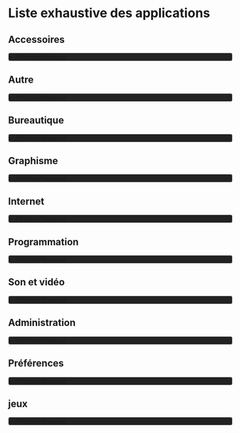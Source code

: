 # Liste exhaustive des applications

## Accessoires

<details style="background-color: #222222; border: 1px solid #ccc; border-radius: 4px;">
<summary>Afficher/Masquer</summary>

### AntiMicroX

Un programme permettant de mapper les boutons et les axes de votre manette de jeu sur des actions spécifiques.

### Brightness Controller

Un outil pour ajuster facilement la luminosité de votre écran.

### Caffeine

Un utilitaire qui empêche la mise en veille de votre écran ou de votre ordinateur lorsque vous êtes inactif.

### Caffeine Indicator

Une application qui affiche une icône dans votre barre d'état système pour activer ou désactiver facilement le mode caféine.

### Calculatrice

Une calculatrice simple et pratique pour effectuer des opérations mathématiques.

### Capture d'écran

Un outil pour capturer des images de votre écran, que ce soit en plein écran ou de manière sélective.

### ClamTkv

Un logiciel antivirus open source pour détecter et supprimer les logiciels malveillants sur votre système.

### Clavier Virtuel

Un clavier virtuel qui vous permet de saisir du texte en utilisant la souris ou le pavé tactile.

### CMatrix

Un économiseur d'écran amusant qui affiche une animation de matrice à la style "Matrix".

### Disques

Un utilitaire pour gérer et formater vos disques et partitions.

### Editeur de texte (xed)

Un éditeur de texte simple et convivial pour éditer des fichiers texte.

### Fichiers (nemo)

Un gestionnaire de fichiers pour parcourir et organiser vos fichiers et dossiers.

### Gestionnaire d'archives (FileRoller)

Un outil pour compresser et décompresser des fichiers et des archives.

### Imager (rpi-imager)

Un utilitaire pour écrire des images disque sur des cartes SD ou des périphériques de stockage.

### KeePassXC

Un gestionnaire de mots de passe sécurisé pour stocker et gérer vos mots de passe.

### Kronometer

Un chronomètre et un minuteur multifonctions avec une interface utilisateur simple.

### Mots de passe et clés (seahorse)

Un gestionnaire de clés et de mots de passe pour stocker et gérer vos informations de sécurité.

### Mousai (shazam like)

Une application qui identifie la musique en écoutant l'environnement sonore.

### Nettoyeur de métadonnées (Metadata Cleaner)

Un outil pour supprimer les métadonnées sensibles des fichiers, tels que les informations de localisation ou les données d'identification.

### Onboard (clavier virtuel)

Un clavier virtuel pour saisir du texte sur les appareils tactiles ou lorsque le clavier physique n'est pas disponible.

### Plank

Un dock léger pour accéder rapidement à vos applications préférées.

### ProtonUp-Qt

Un outil pour gérer les jeux basés sur Proton et Steam Play.

### Recherche de fichiers Catfish

Un utilitaire de recherche de fichiers rapide et facile à utiliser.

### Redshift

Un outil pour ajuster automatiquement la température de couleur de votre écran en fonction de l'heure du jour.

### Renommeur de fichiers (Bulky)

Un utilitaire pour renommer facilement plusieurs fichiers en même temps.

### Sauvegardes (DejaDup)

Un outil de sauvegarde simple et convivial pour protéger vos fichiers importants.

### Stacer

Un gestionnaire système qui vous permet de surveiller les performances de votre système, de gérer les processus en cours d'exécution et de nettoyer les fichiers inutiles.

### Synapse

Un lanceur d'applications et un outil de recherche qui vous permet de trouver rapidement des fichiers, des applications et d'autres éléments sur votre système.

### Table de caractères

Une application qui affiche une table de caractères spéciaux et permet de les insérer facilement dans vos documents.

### To Do

Une application de gestion de tâches pour organiser et suivre vos listes de tâches.

### Vim

Un éditeur de texte en ligne de commande puissant et hautement configurable.

### Visionneur de documents (xreader)

Un visionneur de documents pour afficher et lire différents types de fichiers, tels que les fichiers PDF.

### Visionneur d'images (xviewer)

Un visionneur d'images simple et léger pour afficher et parcourir vos images.

### Warpinator

Un outil de partage de fichiers simple et rapide entre plusieurs ordinateurs sur le même réseau.

### Xfburn

Un logiciel de gravure de CD/DVD léger et facile à utiliser.

### Xpad

Un bloc-notes simple et pratique pour prendre des notes rapidement sur votre bureau.
</details>

## Autre

<details style="background-color: #222222; border: 1px solid #ccc; border-radius: 4px;">
<summary>Afficher/Masquer</summary>

### Flash player (ruffle)

Un lecteur Flash open source et autonome qui permet de lire des contenus Flash sans avoir besoin du plugin Flash d'Adobe.

### Fontbase

Un gestionnaire de polices de caractères avec une interface utilisateur conviviale pour gérer et prévisualiser vos polices.

### Java

Une plateforme de développement et d'exécution pour créer des applications et des services en utilisant le langage de programmation Java.

### Joal

Une bibliothèque Java pour créer des clients BitTorrent et interagir avec le protocole BitTorrent.

</details>

## Bureautique

<details style="background-color: #222222; border: 1px solid #ccc; border-radius: 4px;">
<summary>Afficher/Masquer</summary>

### Agenda

Un outil de gestion d'agenda pour organiser vos rendez-vous, événements et tâches.

### Bibliothèque (fichiers récents et favoris)

Une fonctionnalité qui vous permet de gérer facilement vos fichiers récents et favoris dans une bibliothèque pratique.

### Foliate

Un lecteur de livres électroniques simple et élégant avec des fonctionnalités avancées telles que la gestion des annotations et la personnalisation de l'apparence.

### Ghostwriter

Un éditeur de Markdown conçu pour la rédaction et la prise de notes, avec une interface utilisateur épurée et des fonctionnalités de distraction minimale.

### GnuCash

Un logiciel de comptabilité personnel et d'entreprise qui vous permet de gérer vos finances, de suivre vos dépenses et de créer des rapports financiers.

### LibreOffice

Une suite bureautique complète comprenant des applications telles que Writer, Calc, Impress, Draw, Base et Math pour créer, éditer et gérer des documents, des feuilles de calcul, des présentations et plus encore.

### LibreOffice Base

Une application de base de données pour créer et gérer des bases de données, concevoir des formulaires et exécuter des requêtes sur les données.

### LibreOffice Calc

Une application de feuille de calcul pour créer, éditer et analyser des données sous forme de tableaux.

### LibreOffice Draw

Une application de dessin pour créer des illustrations, des diagrammes et des schémas.

### LibreOffice Impress

Une application de présentation pour créer des diapositives et des présentations multimédias.

### LibreOffice Math

Une application pour créer et éditer des formules mathématiques et des équations.

### LibreOffice Writer

Une application de traitement de texte pour créer et éditer des documents texte, tels que des lettres, des rapports et des articles.

### PDFsam Basic

Un outil pour diviser, fusionner, extraire des pages et effectuer d'autres opérations sur des fichiers PDF.
</details>

## Graphisme

<details style="background-color: #222222; border: 1px solid #ccc; border-radius: 4px;">
<summary>Afficher/Masquer</summary>

### Blender

Un logiciel de modélisation, d'animation et de rendu 3D professionnel pour la création d'images, d'animations, de jeux et bien plus encore.

### Ciano

Un outil simple et intuitif pour scanner et numériser des documents.

### Darktable

Un logiciel de traitement et de gestion de photos en RAW avec des fonctionnalités avancées pour ajuster et améliorer les images.

### Dessin (maoschanz Drawing)

Une application de dessin numérique avec des fonctionnalités de pinceaux, de calques et d'autres outils pour créer des illustrations.

### Editeur d'image GIMP

Un puissant éditeur d'images open source avec des fonctionnalités avancées de retouche et de manipulation d'images.

### gscan2pdf

Un utilitaire pour numériser des documents et les enregistrer au format PDF.

### Inkscape

Un éditeur de graphiques vectoriels open source pour créer et éditer des illustrations, des logos, des schémas et plus encore.

### Krita

Un logiciel de peinture numérique professionnel avec une gamme complète d'outils artistiques pour la création d'illustrations, de bandes dessinées, de textures et bien plus encore.

### Numériseur de documents

Un logiciel pour numériser des documents et les enregistrer sous forme de fichiers numériques.

### Pix

Un éditeur de photos simple et convivial avec des fonctionnalités de retouche d'image et de création de collages.

### Scribus

Un logiciel de PAO (Publication Assistée par Ordinateur) pour la création de documents professionnels tels que des brochures, des magazines et des livres.

### Sweet Home 3D

Un logiciel de conception d'intérieur en 3D pour créer des plans de maison, aménager des espaces et visualiser des projets d'aménagement intérieur.

### Trimage Image Compressor

Un outil pour compresser et optimiser les images pour une utilisation sur le web.

### YacReader

Un lecteur de bandes dessinées numériques avec des fonctionnalités avancées pour la lecture et la gestion de votre collection de BD.

### YacReader Library

Une bibliothèque pour gérer et organiser votre collection de bandes dessinées numériques avec des fonctionnalités de recherche, de tri et d'affichage des métadonnées.
</details>

## Internet

<details style="background-color: #222222; border: 1px solid #ccc; border-radius: 4px;">
<summary>Afficher/Masquer</summary>

### Applications web (webapp-manager)

Un gestionnaire d'applications web qui vous permet de créer et de gérer des raccourcis pour vos sites web préférés en tant qu'applications autonomes.

### Ferdium

Un navigateur web open source basé sur Chromium avec un accent sur la confidentialité et la sécurité.

### FileZilla

Un client FTP open source et puissant pour transférer des fichiers entre votre ordinateur et un serveur distant.

### FreeTube

Une application de bureau open source pour regarder des vidéos YouTube tout en respectant la vie privée de l'utilisateur.

### Haguichi

Une interface graphique pour se connecter et gérer des réseaux Hamachi, un service VPN peer-to-peer.

### HexChat

Un client IRC open source et convivial pour discuter avec d'autres utilisateurs sur des réseaux IRC.

### Indicateur de KDE Connect

Un indicateur de système pour KDE Connect, une application pour connecter votre téléphone Android à votre ordinateur.

### JDownloader

Un gestionnaire de téléchargement open source pour télécharger des fichiers à partir de sites d'hébergement de fichiers.

### Joal-desktop

Une bibliothèque Java pour créer des clients BitTorrent et interagir avec le protocole BitTorrent.

### KDE Connect

Une application pour connecter votre téléphone Android à votre ordinateur et partager des fichiers, des notifications et plus encore.

### KDE Connect SMS

Une fonctionnalité de KDE Connect pour envoyer et recevoir des SMS à partir de votre ordinateur en utilisant votre téléphone Android.

### Messagerie Thunderbird

Un client de messagerie open source et extensible pour gérer vos e-mails, vos calendriers et vos contacts.

### Navigateur Web Firefox

Un navigateur web open source et rapide développé par Mozilla.

### pcloud

Un service de stockage en ligne sécurisé et fiable pour stocker, partager et sauvegarder vos fichiers.

### RustDesk

Un logiciel de bureau à distance open source et sécurisé basé sur Rust.

### Téléchargeur de vidéos

Une application pour télécharger des vidéos à partir de sites de streaming vidéo populaires.

### Transmission

Un client BitTorrent léger et open source pour télécharger et partager des fichiers via le protocole BitTorrent.

### Vivaldi

Un navigateur web rapide, personnalisable et riche en fonctionnalités qui met l'accent sur la personnalisation et la flexibilité.
</details>

## Programmation

<details style="background-color: #222222; border: 1px solid #ccc; border-radius: 4px;">
<summary>Afficher/Masquer</summary>

### GHex

Un éditeur hexadécimal pour afficher et modifier des fichiers binaires sous forme de représentation hexadécimale.

### VSCodium

Une version open source et sans marque dérivée de l'éditeur de code Visual Studio Code, offrant les mêmes fonctionnalités et extensions que l'original.
</details>

## Son et vidéo

<details style="background-color: #222222; border: 1px solid #ccc; border-radius: 4px;">
<summary>Afficher/Masquer</summary>

### Ardour6

Un logiciel d'enregistrement, d'édition et de mixage audio professionnel pour la production musicale et le travail de post-production.

### Audacity

Un éditeur audio open source et multiplateforme pour l'enregistrement, l'édition et le traitement de fichiers audio.

### Avidemux

Un logiciel d'édition vidéo open source pour découper, filtrer et encoder des vidéos.

### Celluloid

Un lecteur multimédia simple et élégant basé sur MPV, avec des fonctionnalités avancées de lecture vidéo.

### Cheese

Une application de capture photo et vidéo pour les webcams.

### Ciano-flatpak

Un outil simple et intuitif pour scanner et numériser des documents.

### Cozy

Une application pour organiser et gérer vos documents personnels, vos photos et bien plus encore.

### DevedeNG

Un logiciel pour créer des DVD vidéo à partir de fichiers vidéo.

### Encodeur de DVD OGMRip

Un outil pour extraire des fichiers vidéo à partir de DVD et les encoder dans différents formats.

### Gaupol

Un éditeur de sous-titres pour créer, éditer et synchroniser des sous-titres pour des vidéos.

### Handbrake

Un convertisseur vidéo open source pour encoder des vidéos dans différents formats.

### Hypnotix

Un lecteur IPTV pour regarder des chaînes de télévision en direct et des flux vidéo en ligne.

### Kdenlive

Un logiciel de montage vidéo non linéaire pour créer et éditer des vidéos avec des fonctionnalités avancées.

### Kodi

Une application de centre multimédia pour lire des vidéos, de la musique, des photos et bien plus encore sur différents appareils.

### Lecteur multimédia mpv

Un lecteur multimédia léger et puissant basé sur MPlayer, avec des fonctionnalités avancées de lecture vidéo.

### Lecteur multimédia VLC

Un lecteur multimédia polyvalent et open source pour lire des vidéos, de la musique, des DVD, des Blu-ray et bien plus encore.

### LMMS

Un studio de musique numérique libre et open source pour composer, éditer et produire de la musique sur votre ordinateur.

### MP4Client

Un lecteur multimédia pour lire des fichiers MP4 et d'autres formats multimédias.

### OBS Studio

Un logiciel d'enregistrement et de diffusion en direct pour capturer et diffuser des vidéos sur différentes plateformes.

### QjackCtl

Une interface graphique pour contrôler le serveur audio JACK pour le traitement audio en temps réel.

### Rhythmbox

Un lecteur de musique pour écouter, organiser et gérer votre collection de musique.

### Sound Juicer

Un logiciel pour extraire des pistes audio à partir de CD audio et les enregistrer sur votre ordinateur.

### Xfburn alt

Un logiciel de gravure de CD et de DVD simple et léger pour créer des disques de données et audio.

### Xjadeo

Un lecteur vidéo pour synchroniser des vidéos avec de l'audio pour la post-production et la composition musicale.

### ZynAddSubFX - Alsa

Un synthétiseur logiciel polyphonique avec une interface ALSA pour la gestion des entrées et sorties audio.

### ZynAddSubFX - Jack

Un synthétiseur logiciel polyphonique avec une interface JACK pour la gestion des entrées et sorties audio.

### ZynAddSubFX - Jack (multi canaux)

Une version multi-canaux du synthétiseur logiciel polyphonique ZynAddSubFX avec une interface JACK pour la gestion des entrées et sorties audio.

### ZynAddSubFX - OSS

Un logiciel de synthétiseur audio puissant et polyvalent permettant de créer des sons uniques grâce à une variété de fonctionnalités de synthèse et d'effets.
</details>

## Administration

<details style="background-color: #222222; border: 1px solid #ccc; border-radius: 4px;">
<summary>Afficher/Masquer</summary>

### Analyseur d'utilisation des disques

Un outil pour analyser et visualiser l'utilisation de l'espace disque sur votre système.

### Ecran de connexion

L'interface pour se connecter à votre session utilisateur sur votre système.

### Editeur dconf

Un éditeur de configuration pour modifier les paramètres système et les préférences utilisateur.

### Gestionnaire de mises à jour

Un outil pour gérer les mises à jour du système d'exploitation et des logiciels installés.

### Gestionnaire de paquets Synaptic

Une interface graphique pour gérer les paquets logiciels installés sur votre système.

### Gestionnaire de pilotes

Un outil pour gérer les pilotes matériels installés sur votre système.

### GParted

Un utilitaire de partitionnement de disque pour créer, supprimer, redimensionner et gérer les partitions de disque.

### Grub Customizer

Un outil pour personnaliser et configurer le menu de démarrage GRUB.

### Imprimantes

Un outil pour gérer les imprimantes et les tâches d'impression sur votre système.

### Journaux (logs)

Une application pour consulter les journaux système et les messages d'erreur du système.

### Logithèque

Une application pour rechercher, installer et gérer des logiciels sur votre système.

### Moniteur système

Un outil pour surveiller les performances et l'utilisation des ressources de votre système.

### Outil de sauvegarde

Un outil pour sauvegarder et restaurer vos fichiers et paramètres importants.

### Relevés du système

Une application pour afficher des informations détaillées sur votre système, y compris les spécifications matérielles et les informations système.

### Sources de logiciels

Un outil pour gérer les sources de logiciels (dépôts) utilisées pour installer des logiciels sur votre système.

### Statistiques de l'alimentation

Une application pour afficher des statistiques sur l'utilisation de l'alimentation et l'état de la batterie sur votre système.

### Terminal

Une interface en ligne de commande pour exécuter des commandes et des scripts sur votre système.

### Tilix

Un émulateur de terminal avancé avec des fonctionnalités de personnalisation et de gestion des onglets.

### Timeshift

Un outil pour créer des instantanés du système et restaurer le système à un état antérieur en cas de problème.

### Utilisateurs et Groupes

Un outil pour gérer les utilisateurs, les groupes et les privilèges sur votre système.

### VirtualBox

Un logiciel de virtualisation pour exécuter des systèmes d'exploitation invités sur votre système hôte.
</details>

## Préférences

<details style="background-color: #222222; border: 1px solid #ccc; border-radius: 4px;">
<summary>Afficher/Masquer</summary>

### Accessibilité

Les préférences pour configurer les paramètres d'accessibilité du système, y compris les options pour les personnes malvoyantes, les personnes sourdes ou malentendantes, les personnes à mobilité réduite, etc.

### Actions

Les préférences pour configurer les actions et les raccourcis clavier personnalisés.

### Affichage

Les préférences pour configurer les paramètres d'affichage, y compris la résolution, le rapport d'aspect, la mise en miroir, etc.

### Applets

Les préférences pour configurer les applets (petites applications) affichés sur le bureau ou le tableau de bord.

### Applications au démarrage

Les préférences pour configurer les applications qui se lancent automatiquement au démarrage du système.

### Applications préférées

Les préférences pour définir les applications par défaut pour certaines actions, comme la navigation web, la lecture de musique, l'ouverture de fichiers, etc.

### Bureau

Les préférences pour configurer les paramètres spécifiques au bureau, y compris le fond d'écran, les icônes, les effets visuels, etc.

### Clavier

Les préférences pour configurer les paramètres du clavier, y compris les raccourcis clavier, la disposition du clavier, la vitesse de frappe, etc.

### Coins intelligents

Les préférences pour configurer les actions associées aux coins de l'écran, par exemple, pour afficher le bureau, lancer une application, etc.

### Comptes en ligne

Les préférences pour configurer les comptes en ligne, tels que les comptes de messagerie, les comptes de réseaux sociaux, etc.

### Confidentialité

Les préférences pour configurer les paramètres de confidentialité du système, y compris les autorisations d'accès aux applications, les paramètres de suivi, les paramètres de localisation, etc.

### Configuration du pare-feu

Les préférences pour configurer les paramètres de pare-feu pour gérer les connexions entrantes et sortantes.

### Configuration réseau avancée

Les préférences pour configurer les paramètres réseau avancés, tels que les adresses IP statiques, les serveurs DNS personnalisés, les paramètres proxy, etc.

### Couleur

Les préférences pour configurer les paramètres de couleur du système, y compris les thèmes de couleur, les schémas de couleurs, etc.

### Date & Heure

Les préférences pour configurer les paramètres de date et d'heure du système, y compris le fuseau horaire, le format de date et d'heure, la synchronisation avec un serveur de temps, etc.

### Desklets

Les préférences pour configurer les desklets, qui sont des mini-applications affichées sur le bureau pour afficher des informations telles que la météo, l'heure, etc.

### Détails du compte

Les préférences pour configurer les paramètres du compte utilisateur, y compris le nom d'utilisateur, l'image du profil, etc.

### Disques alt

Les préférences pour afficher et gérer les disques et les périphériques de stockage connectés au système.

### Economiseur d'écran

Les préférences pour configurer les paramètres de l'économiseur d'écran, y compris les délais, les modes d'activation, les images de fond, etc.

### Ecran d'accueil

Les préférences pour configurer les paramètres de l'écran d'accueil du système, y compris les applications affichées, les widgets, etc.

### Effets

Les préférences pour configurer les effets visuels du bureau, tels que les animations, les transitions, etc.

### Espaces de travail

Les préférences pour configurer les paramètres des espaces de travail virtuels, y compris le nombre d'espaces de travail, leur disposition, etc.

### Extensions

Les préférences pour gérer les extensions du bureau, qui ajoutent des fonctionnalités supplémentaires au système.

### Fenêtres

Les préférences pour configurer les paramètres des fenêtres, tels que la décoration des fenêtres, la disposition, les raccourcis clavier, etc.

### Fonds d'écran

Les préférences pour configurer les fonds d'écran du bureau, y compris les images, les diaporamas, les effets, etc.

### Général

Les préférences générales du système, y compris les paramètres de langue, les paramètres de démarrage, les mises à jour automatiques, etc.

### Gestion d'alimentation

Les préférences pour configurer les paramètres de gestion de l'alimentation, y compris les options de veille, les actions à effectuer lors de la fermeture du couvercle, etc.

### Gestionnaire Bluetooth (Blueman)

Les préférences pour configurer les paramètres du gestionnaire Bluetooth, y compris la recherche de périphériques, le couplage, les paramètres de connexion, etc.

### Gestuelles

Les préférences pour configurer les gestes du pavé tactile ou de la souris, tels que les gestes de défilement, les gestes de zoom, etc.

### GPaste

Les préférences pour configurer les paramètres du gestionnaire de presse-papiers GPaste, y compris les raccourcis clavier, les options d'historique, etc.

### Informations Système

Les préférences pour afficher les informations système telles que la version du système d'exploitation, les spécifications matérielles, etc.

### Juxtaposition de fenêtres

Les préférences pour configurer le comportement de la juxtaposition des fenêtres, y compris les effets visuels, les options de disposition, etc.

### Langues

Les préférences pour configurer les paramètres de langue du système, y compris les langues d'affichage, les langues d'entrée, etc.

### Méthodes de saisie

Les préférences pour configurer les méthodes de saisie, y compris les dispositions de clavier, les méthodes de saisie de texte, etc.

### Notifications

Les préférences pour configurer les paramètres de notifications, y compris les notifications système, les notifications des applications, les paramètres de sonnerie, etc.

### Panneau

Les préférences pour configurer les paramètres du panneau, y compris la disposition, les applets, les indicateurs, etc.

### Paramètres de KDE Connect

Les préférences pour configurer les paramètres de l'application KDE Connect, qui permet la synchronisation et le partage de fichiers entre les périphériques.

### Paramètres de Qt5

Les préférences pour configurer les paramètres du framework de développement Qt5, y compris les thèmes, les polices, les paramètres de rendu, etc.

### Paramètres système

Les préférences pour configurer les paramètres système généraux, y compris les paramètres de sécurité, les paramètres de mise à jour, les paramètres de stockage, etc.

### Prise en charge des langues

Les préférences pour configurer les paramètres de prise en charge des langues, y compris les packs de langues disponibles, les outils de traduction, etc.

### Réseau

Les préférences pour configurer les paramètres réseau, y compris les connexions filaires et sans fil, les paramètres DNS, les paramètres proxy, etc.

### Sélection de Polices

Les préférences pour configurer les polices du système, y compris la police par défaut, les polices d'interface, les polices de document, etc.

### Son

Les préférences pour configurer les paramètres audio, y compris le volume, les périphériques de sortie et d'entrée, les effets sonores, etc.

### Souris et pavé tactile

Les préférences pour configurer les paramètres de la souris et du pavé tactile, y compris la vitesse, les boutons, les gestes, etc.

### Tablette graphique

Les préférences pour configurer les paramètres de la tablette graphique, y compris la sensibilité, les boutons, les raccourcis clavier, etc.

### Thèmes

Les préférences pour configurer les thèmes du système, y compris les thèmes d'interface, les thèmes de fenêtres, les thèmes d'icônes, etc.
</details>

## jeux

<details style="background-color: #222222; border: 1px solid #ccc; border-radius: 4px;">
<summary>Afficher/Masquer</summary>

### Lutris

Une plate-forme de jeu open source pour gérer et exécuter des jeux sous Linux, en offrant une interface conviviale et la possibilité d'installer et de lancer des jeux provenant de différentes sources.

### ProtonUp-Qt alt

Un outil graphique pour gérer et mettre à jour les versions de Proton, une couche de compatibilité pour exécuter des jeux Windows sur Linux via Steam Play.
</details>
